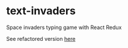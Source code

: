 # text-invaders
Space invaders typing game with React Redux

See refactored version [here](https://github.com/aaronmrobb/invaders)
